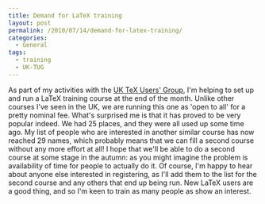 ```yaml
---
title: Demand for LaTeX training
layout: post
permalink: /2010/07/14/demand-for-latex-training/
categories:
  - General
tags:
  - training
  - UK-TUG
---
```

As part of my activities with the [UK TeX Users' Group](http://uk.tug.org/), I'm helping to set up and run a LaTeX training course at the end of the month. Unlike other courses I've seen in the UK, we are running this one as 'open to all' for a pretty nominal fee. What's surprised me is that it has proved to be very popular indeed. We had 25 places, and they were all used up some time ago. My list of people who are interested in another similar course has now reached 29 names, which probably means that we can fill a second course without any more effort at all! I hope that we'll be able to do a second course at some stage in the autumn: as you might imagine the problem is availability of time for people to actually do it. Of course, I'm happy to hear about anyone else interested in registering, as I'll add them to the list for the second course and any others that end up being run. New LaTeX users are a good thing, and so I'm keen to train as many people as show an interest.
